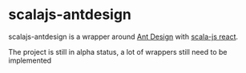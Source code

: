 # scalajs-antdesign

scalajs-antdesign is a wrapper around [Ant Design](https://ant.design/) with [scala-js react](https://github.com/japgolly/scalajs-react).

The project is still in alpha status, a lot of wrappers still need to be implemented